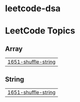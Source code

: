 # leetcode-dsa

<!---LeetCode Topics Start-->
# LeetCode Topics
## Array
|  |
| ------- |
| [1651-shuffle-string](https://github.com/NCHAKRADHAR-SINGH1/leetcode-dsa/tree/master/1651-shuffle-string) |
## String
|  |
| ------- |
| [1651-shuffle-string](https://github.com/NCHAKRADHAR-SINGH1/leetcode-dsa/tree/master/1651-shuffle-string) |
<!---LeetCode Topics End-->